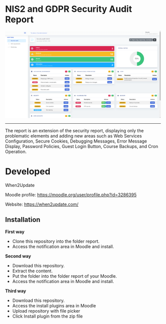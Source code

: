 # NIS2 and GDPR Security Audit Report

![screenshot](pix/screen1.png "NIS2 and GDPR Security Audit Report")

---------

The report is an extension of the security report, displaying only the problematic elements and adding new areas such as Web Services Configuration, Secure Cookies, Debugging Messages, Error Message Display, Password Policies, Guest Login Button, Course Backups, and Cron Operation.


Developed
===========================
When2Update

Moodle profile: https://moodle.org/user/profile.php?id=3286395

Website: https://when2update.com/

Installation
------------

**First way**

- Clone this repository into the folder report.
- Access the notification area in Moodle and install.

**Second way**

- Download this repository.
- Extract the content.
- Put the folder into the folder report of your Moodle.
- Access the notification area in Moodle and install.

**Third way**

- Download this repository.
- Access the install plugins area in Moodle
- Upload repository with file picker
- Click Install plugin from the zip file

